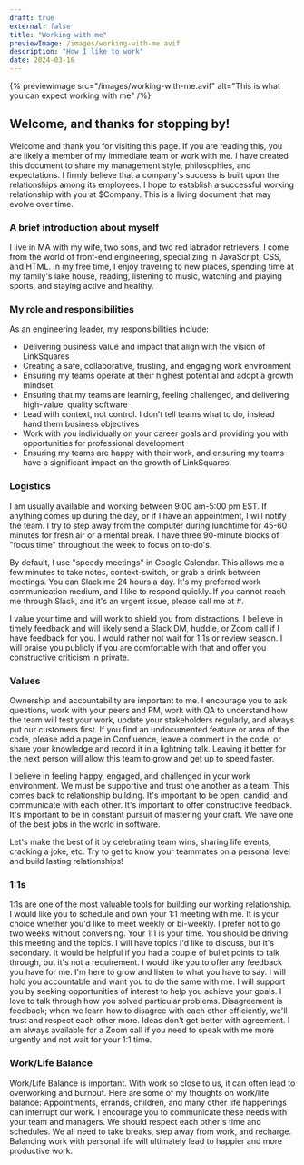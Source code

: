 ```yaml
---
draft: true
external: false
title: "Working with me"
previewImage: /images/working-with-me.avif
description: "How I like to work"
date: 2024-03-16
---
```


{% previewimage src="/images/working-with-me.avif" alt="This is what you can expect working with me" /%}

## Welcome, and thanks for stopping by!

Welcome and thank you for visiting this page. If you are reading this, you are likely a member of my immediate team or work with me. I have created this document to share my management style, philosophies, and expectations. I firmly believe that a company's success is built upon the relationships among its employees. I hope to establish a successful working relationship with you at $Company.
This is a living document that may evolve over time.

### A brief introduction about myself
I live in MA with my wife, two sons, and two red labrador retrievers. I come from the world of front-end engineering, specializing in JavaScript, CSS, and HTML. In my free time, I enjoy traveling to new places, spending time at my family's lake house, reading, listening to music, watching and playing sports, and staying active and healthy.

### My role and responsibilities
As an engineering leader, my responsibilities include:
- Delivering business value and impact that align with the vision of LinkSquares
- Creating a safe, collaborative, trusting, and engaging work environment
- Ensuring my teams operate at their highest potential and adopt a growth mindset
- Ensuring that my teams are learning, feeling challenged, and delivering high-value, quality software
- Lead with context, not control. I don’t tell teams what to do, instead hand them business objectives
- Work with you individually on your career goals and providing you with opportunities for professional development
- Ensuring my teams are happy with their work, and ensuring my teams have a significant impact on the growth of LinkSquares.

### Logistics
I am usually available and working between 9:00 am-5:00 pm EST. If anything comes up during the day, or if I have an appointment, I will notify the team. I try to step away from the computer during lunchtime for 45-60 minutes for fresh air or a mental break. I have three 90-minute blocks of "focus time" throughout the week to focus on to-do's.

By default, I use "speedy meetings" in Google Calendar. This allows me a few minutes to take notes, context-switch, or grab a drink between meetings. You can Slack me 24 hours a day. It's my preferred work communication medium, and I like to respond quickly. If you cannot reach me through Slack, and it's an urgent issue, please call me at #.

I value your time and will work to shield you from distractions. I believe in timely feedback and will likely send a Slack DM, huddle, or Zoom call if I have feedback for you. I would rather not wait for 1:1s or review season. I will praise you publicly if you are comfortable with that and offer you constructive criticism in private.

### Values
Ownership and accountability are important to me. I encourage you to ask questions, work with your peers and PM, work with QA to understand how the team will test your work, update your stakeholders regularly, and always put our customers first. If you find an undocumented feature or area of the code, please add a page in Confluence, leave a comment in the code, or share your knowledge and record it in a lightning talk. Leaving it better for the next person will allow this team to grow and get up to speed faster.

I believe in feeling happy, engaged, and challenged in your work environment. We must be supportive and trust one another as a team. This comes back to relationship building. It's important to be open, candid, and communicate with each other. It's important to offer constructive feedback. It's important to be in constant pursuit of mastering your craft. We have one of the best jobs in the world in software. 

Let's make the best of it by celebrating team wins, sharing life events, cracking a joke, etc. Try to get to know your teammates on a personal level and build lasting relationships!

### 1:1s
1:1s are one of the most valuable tools for building our working relationship. I would like you to schedule and own your 1:1 meeting with me. It is your choice whether you'd like to meet weekly or bi-weekly. I prefer not to go two weeks without conversing. Your 1:1 is your time. You should be driving this meeting and the topics. I will have topics I'd like to discuss, but it's secondary. It would be helpful if you had a couple of bullet points to talk through, but it's not a requirement. I would like you to offer any feedback you have for me. I'm here to grow and listen to what you have to say. I will hold you accountable and want you to do the same with me. I will support you by seeking opportunities of interest to help you achieve your goals. I love to talk through how you solved particular problems. Disagreement is feedback; when we learn how to disagree with each other efficiently, we'll trust and respect each other more. Ideas don't get better with agreement.
I am always available for a Zoom call if you need to speak with me more urgently and not wait for your 1:1 time.

### Work/Life Balance
Work/Life Balance is important. With work so close to us, it can often lead to overworking and burnout. Here are some of my thoughts on work/life balance: Appointments, errands, children, and many other life happenings can interrupt our work. I encourage you to communicate these needs with your team and managers. We should respect each other's time and schedules. We all need to take breaks, step away from work, and recharge. Balancing work with personal life will ultimately lead to happier and more productive work.
